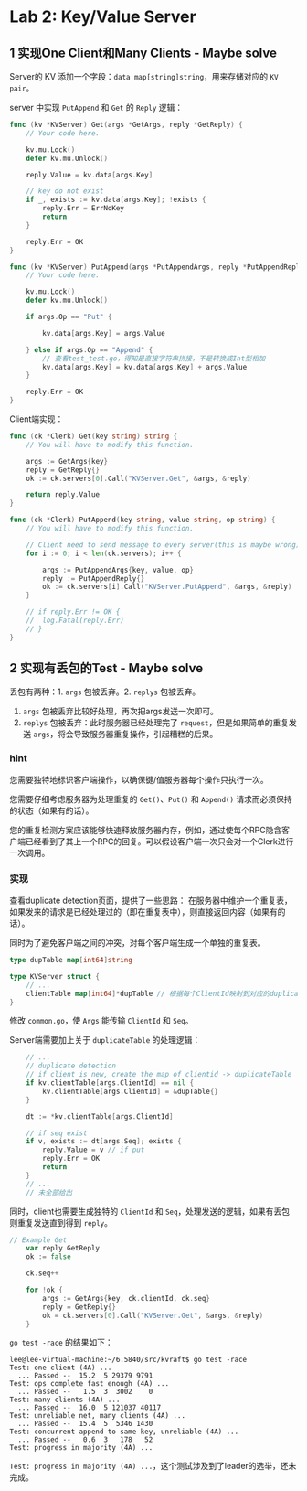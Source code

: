 # Lab 2: Key/Value Server

## 1 实现One Client和Many Clients - Maybe solve

Server的 KV 添加一个字段：`data map[string]string`，用来存储对应的 `KV pair`。

server 中实现 `PutAppend` 和 `Get` 的 `Reply` 逻辑：

```go
func (kv *KVServer) Get(args *GetArgs, reply *GetReply) {
	// Your code here.

	kv.mu.Lock()
	defer kv.mu.Unlock()

	reply.Value = kv.data[args.Key]

	// key do not exist
	if _, exists := kv.data[args.Key]; !exists {
		reply.Err = ErrNoKey
		return
	}

	reply.Err = OK
}
```

```go
func (kv *KVServer) PutAppend(args *PutAppendArgs, reply *PutAppendReply) {
	// Your code here.

	kv.mu.Lock()
	defer kv.mu.Unlock()

	if args.Op == "Put" {

		kv.data[args.Key] = args.Value

	} else if args.Op == "Append" {
        // 查看test_test.go，得知是直接字符串拼接，不是转换成Int型相加
		kv.data[args.Key] = kv.data[args.Key] + args.Value
	}

	reply.Err = OK
}
```

Client端实现：

```go
func (ck *Clerk) Get(key string) string {
	// You will have to modify this function.

    args := GetArgs{key}
    reply = GetReply{}
    ok := ck.servers[0].Call("KVServer.Get", &args, &reply)

	return reply.Value
}
```

```go
func (ck *Clerk) PutAppend(key string, value string, op string) {
	// You will have to modify this function.

	// Client need to send message to every server(this is maybe wrong)
	for i := 0; i < len(ck.servers); i++ {

        args := PutAppendArgs{key, value, op}
        reply := PutAppendReply{}
        ok := ck.servers[i].Call("KVServer.PutAppend", &args, &reply)
	}

    // if reply.Err != OK {
	// 	log.Fatal(reply.Err)
	// }
}
```

## 2 实现有丢包的Test - Maybe solve

丢包有两种：1. `args` 包被丢弃。2. `replys` 包被丢弃。

1. `args` 包被丢弃比较好处理，再次把args发送一次即可。
2. `replys` 包被丢弃：此时服务器已经处理完了 `request`，但是如果简单的重复发送 `args`，将会导致服务器重复操作，引起糟糕的后果。

### hint

您需要独特地标识客户端操作，以确保键/值服务器每个操作只执行一次。

您需要仔细考虑服务器为处理重复的 `Get()`、`Put()` 和 `Append()` 请求而必须保持的状态（如果有的话）。

您的重复检测方案应该能够快速释放服务器内存，例如，通过使每个RPC隐含客户端已经看到了其上一个RPC的回复。可以假设客户端一次只会对一个Clerk进行一次调用。

### 实现

查看duplicate detection页面，提供了一些思路：
在服务器中维护一个重复表，如果发来的请求是已经处理过的（即在重复表中），则直接返回内容（如果有的话）。

同时为了避免客户端之间的冲突，对每个客户端生成一个单独的重复表。

```go
type dupTable map[int64]string

type KVServer struct {
    // ...
	clientTable map[int64]*dupTable // 根据每个ClientId映射到对应的duplicateTable
}
```

修改 `common.go`，使 `Args` 能传输 `ClientId` 和 `Seq`。

Server端需要加上关于 `duplicateTable` 的处理逻辑：

```go
    // ...
	// duplicate detection
	// if client is new, create the map of clientid -> duplicateTable
	if kv.clientTable[args.ClientId] == nil {
		kv.clientTable[args.ClientId] = &dupTable{}
	}

	dt := *kv.clientTable[args.ClientId]

	// if seq exist
	if v, exists := dt[args.Seq]; exists {
        reply.Value = v // if put
		reply.Err = OK
		return
	}
    // ...
    // 未全部给出
```

同时，client也需要生成独特的 `ClientId` 和 `Seq`，处理发送的逻辑，如果有丢包则重复发送直到得到 `reply`。

```go
// Example Get
	var reply GetReply
	ok := false

	ck.seq++

	for !ok {
		args := GetArgs{key, ck.clientId, ck.seq}
		reply = GetReply{}
		ok = ck.servers[0].Call("KVServer.Get", &args, &reply)
	}
```

`go test -race` 的结果如下：

```text
lee@lee-virtual-machine:~/6.5840/src/kvraft$ go test -race
Test: one client (4A) ...
  ... Passed --  15.2  5 29379 9791
Test: ops complete fast enough (4A) ...
  ... Passed --   1.5  3  3002    0
Test: many clients (4A) ...
  ... Passed --  16.0  5 121037 40117
Test: unreliable net, many clients (4A) ...
  ... Passed --  15.4  5  5346 1430
Test: concurrent append to same key, unreliable (4A) ...
  ... Passed --   0.6  3   178   52
Test: progress in majority (4A) ...
```

`Test: progress in majority (4A) ...`，这个测试涉及到了leader的选举，还未完成。

